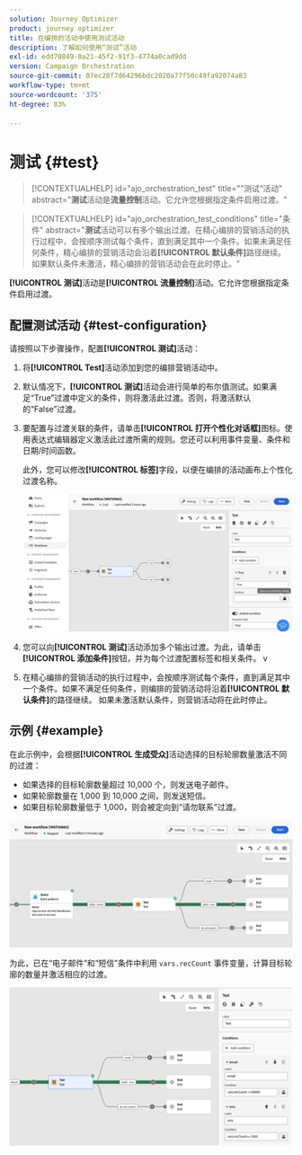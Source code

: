 ```yaml
---
solution: Journey Optimizer
product: journey optimizer
title: 在编排的活动中使用测试活动
description: 了解如何使用“测试”活动
exl-id: edd70849-0a21-45f2-91f3-4774a0cad9dd
version: Campaign Orchestration
source-git-commit: 07ec28f7d64296bdc2020a77f50c49fa92074a83
workflow-type: tm+mt
source-wordcount: '375'
ht-degree: 83%

---
```



# 测试 {#test}

>[!CONTEXTUALHELP]
>id="ajo_orchestration_test"
>title="”测试“活动"
>abstract="**测试**&#x200B;活动是&#x200B;**流量控制**&#x200B;活动。它允许您根据指定条件启用过渡。"

>[!CONTEXTUALHELP]
>id="ajo_orchestration_test_conditions"
>title="条件"
>abstract="**测试**&#x200B;活动可以有多个输出过渡。在精心编排的营销活动的执行过程中，会按顺序测试每个条件，直到满足其中一个条件。如果未满足任何条件，精心编排的营销活动会沿着&#x200B;**[!UICONTROL 默认条件]**&#x200B;路径继续。如果默认条件未激活，精心编排的营销活动会在此时停止。"

**[!UICONTROL 测试]**&#x200B;活动是&#x200B;**[!UICONTROL 流量控制]**&#x200B;活动。它允许您根据指定条件启用过渡。

## 配置测试活动 {#test-configuration}

请按照以下步骤操作，配置&#x200B;**[!UICONTROL 测试]**&#x200B;活动：

1. 将&#x200B;**[!UICONTROL Test]**&#x200B;活动添加到您的编排营销活动中。

1. 默认情况下，**[!UICONTROL 测试]**&#x200B;活动会进行简单的布尔值测试。如果满足“True”过渡中定义的条件，则将激活此过渡。否则，将激活默认的“False”过渡。

1. 要配置与过渡关联的条件，请单击&#x200B;**[!UICONTROL 打开个性化对话框]**&#x200B;图标。使用表达式编辑器定义激活此过渡所需的规则。您还可以利用事件变量、条件和日期/时间函数。

   此外，您可以修改&#x200B;**[!UICONTROL 标签]**&#x200B;字段，以便在编排的活动画布上个性化过渡名称。

   ![](../assets/workflow-test-default.png)

1. 您可以向&#x200B;**[!UICONTROL 测试]**&#x200B;活动添加多个输出过渡。为此，请单击&#x200B;**[!UICONTROL 添加条件]**&#x200B;按钮，并为每个过渡配置标签和相关条件。
v
1. 在精心编排的营销活动的执行过程中，会按顺序测试每个条件，直到满足其中一个条件。如果不满足任何条件，则编排的营销活动将沿着&#x200B;**[!UICONTROL 默认条件]**&#x200B;的路径继续。 如果未激活默认条件，则营销活动将在此时停止。

## 示例 {#example}

在此示例中，会根据&#x200B;**[!UICONTROL 生成受众]**&#x200B;活动选择的目标轮廓数量激活不同的过渡：

* 如果选择的目标轮廓数量超过 10,000 个，则发送电子邮件。
* 如果轮廓数量在 1,000 到 10,000 之间，则发送短信。
* 如果目标轮廓数量低于 1,000，则会被定向到“请勿联系”过渡。

![](../assets/workflow-test-example.png)

为此，已在“电子邮件”和“短信”条件中利用 `vars.recCount` 事件变量，计算目标轮廓的数量并激活相应的过渡。

![](../assets/workflow-test-example-config.png)
